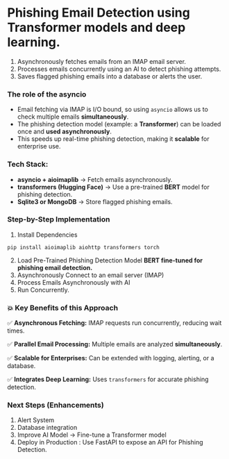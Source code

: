 # Phishing Email Detection using Transformer models and deep learning.

1. Asynchronously fetches emails from an IMAP email server.
2. Processes emails concurrently using an AI to detect phishing attempts.
3. Saves flagged phishing emails into a database or alerts the user.


### The role of the asyncio
- Email fetching via IMAP is I/O bound, so using `asyncio` allows us to check multiple emails **simultaneously**.
- The phishing detection model (example: a **Transformer**) can be loaded once and **used asynchronously**.
- This speeds up real-time phishing detection, making it **scalable** for enterprise use.

### Tech Stack:
- **asyncio + aioimaplib** -> Fetch emails asynchronously.
- **transformers (Hugging Face)** -> Use a pre-trained **BERT** model for phishing detection.
- **Sqlite3 or MongoDB** -> Store flagged phishing emails.

### Step-by-Step Implementation
1. Install Dependencies
```shell
pip install aioimaplib aiohttp transformers torch 
```
2. Load Pre-Trained Phishing Detection Model
**BERT fine-tuned for phishing email detection.**
3. Asynchronously Connect to an email server (IMAP)
4. Process Emails Asynchronously with AI
5. Run Concurrently.

### :collision: Key Benefits of this Approach
:white_check_mark: **Asynchronous Fetching:** IMAP requests run concurrently, reducing wait times.

:white_check_mark: **Parallel Email Processing:** Multiple emails are analyzed **simultaneously**.

:white_check_mark: **Scalable for Enterprises:** Can be extended with logging, alerting, or a database.

:white_check_mark: **Integrates Deep Learning:** Uses `transformers` for accurate phishing detection.

### Next Steps (Enhancements)
1. Alert System
2. Database integration
3. Improve AI Model -> Fine-tune a Transformer model
4. Deploy in Production : Use FastAPI to expose an API for Phishing Detection.